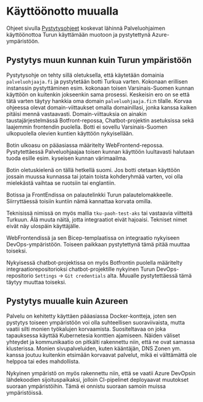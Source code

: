 # Käyttöönotto muualla

Ohjeet sivulla [Pystytysohjeet](/ohjeet/ohjeet-infran-pystyttamiseen.md) koskevat lähinnä Palveluohjaimen käyttöönottoa Turun käyttämään muotoon ja pystytettynä Azure-ympäristöön.

## Pystytys muun kunnan kuin Turun ympäristöön

Pystytysohje on tehty sillä oletuksella, että käytetään domainia `palveluohjaaja.fi` ja pystytetään botti Turkua varten. Kokonaan erillisen instanssin pystyttäminen esim. kokonaan toisen Varsinais-Suomen kunnan käyttöön on kuitenkin jokseenkin sama prosessi. Keskeisin ero on se että tätä varten täytyy hankkia oma domain `palveluohjaaja.fi`:n tilalle. Korvaa ohjeessa olevat domain-viittaukset omalla domainillasi, jonka kanssa kaiken pitäisi mennä vastaavasti. Domain-viittauksia on ainakin taustajärjestelmässä Botfront-repossa, Chatbot-projektin asetuksissa sekä laajemmin frontendin puolella. Botti ei sovellu Varsinais-Suomen ulkopuolella olevien kuntien käyttöön nykyisellään.

Botin ulkoasu on pääasiassa määritelty WebFrontend-repossa. Pystytettäessä Palveluohjaajaa toisen kunnan käyttöön luultavasti halutaan tuoda esille esim. kyseisen kunnan värimaailma.

Botin oletuskielenä on tällä hetkellä suomi. Jos botti otetaan käyttöön jossain muussa kunnassa tai jotain toista kohderyhmää varten, voi olla mielekästä vaihtaa se ruotsiin tai englantiin.

Botissa ja FrontEndissa on palautelinkki Turun palautelomakkeelle. Siirryttäessä toisiin kuntiin nämä kannattaa korvata omilla.

Teknisissä nimissä on myös mallia `tku-paoh-test-aks` tai vastaavia viitteitä Turkuun. Älä muuta näitä, jotta integraatiot eivät hajoaisi. Tekniset nimet eivät näy ulospäin käyttäjälle.

WebFrontendissä ja sen Bicep-templaatissa on integraatio nykyiseen DevOps-ympäristöön. Toiseen paikkaan pystytettynä tämä pitää muuttaa toiseksi.

Nykyisessä chatbot-projektissa on myös Botfrontin puolella määritelty integraatiorepositorioksi chatbot-projektille nykyinen Turun DevOps-repositorio `Settings` -> `Git credentials` alta. Muualle pystytettäessä tämä täytyy muuttaa toiseksi.

## Pystytys muualle kuin Azureen

Palvelu on kehitetty käyttäen pääasiassa Docker-kontteja, joten sen pystytys toiseen ympäristöön voi olla suhteellisen suoraviivaista, mutta vaatii silti monien työkalujen korvaamista. Suositeltavaa on joka tapauksessa käyttää Kubernetesia konttien ajamiseen. Näiden väliset yhteydet ja kommunikaatio on pitkälti rakennettu niin, että ne ovat samassa klusterissa. Monien sivupalveluiden, kuten kääntäjän, DNS Zonen ym. kanssa joutuu kuitenkin etsimään korvaavat palvelut, mikä ei välttämättä ole helppoa tai edes mahdollista.

Nykyinen ympäristö on myös rakennettu niin, että se vaatii Azure DevOpsin lähdekoodien sijoituspaikaksi, jolloin CI-pipelinet deployaavat muutokset suoraan ympäristöihin. Tämä ei onnistu suoraan samoin muissa ympäristöissä.
